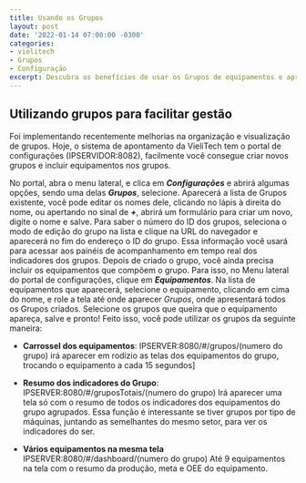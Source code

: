 ```yaml
---
title: Usando os Grupos
layout: post
date: '2022-01-14 07:00:00 -0300'
categories:
- vielitech
- Grupos
- Configuração 
excerpt: Descubra os benefícios de usar os Grupos de equipamentos e aprenda como cadastrar e usar-los
---
```

 
## Utilizando grupos para facilitar gestão

Foi implementando recentemente melhorias na organização e visualização de grupos. Hoje, o sistema de apontamento da VieliTech tem o portal de configurações (IPSERVIDOR:8082), facilmente você consegue criar novos grupos e incluir equipamentos nos grupos.

No portal, abra o menu lateral, e clica em  <em>**Configurações**</em> e abrirá algumas opções, sendo uma delas <em>**Grupos**</em>, selecione. Aparecerá a lista de Grupos existente, você pode editar os nomes dele, clicando no lápis à direita do nome, ou apertando no sinal de  <em>**+**</em>, abrirá um formulário para criar um novo, digite o nome e salve. Para saber o número do ID dos grupos, seleciona o modo de edição do grupo na lista e clique na URL do navegador e aparecerá no fim do endereço o ID do grupo. Essa informação você usará para acessar aos painéis de acompanhamento em tempo real dos indicadores dos grupos.
Depois de criado o grupo, você ainda precisa incluir os equipamentos que compõem o grupo. Para isso, no Menu lateral do portal de configurações, clique em  <em>**Equipamentos**</em>. Na lista de equipamentos que aparecerá, selecione o equipamento, clicando em cima do nome, e role a tela até onde aparecer <em> Grupos</em>, onde apresentará todos os Grupos criados. Selecione os grupos que queira que o equipamento apareça, salve e pronto! 
Feito isso, você pode utilizar os grupos da seguinte maneira:

 - **Carrossel dos equipamentos**: IPSERVER:8080/#/grupos/(numero do grupo) irá aparecer em rodízio as telas dos equipamentos do grupo, trocando o equipamento a cada 15 segundos]
 
 - **Resumo dos indicadores do Grupo**: IPSERVER:8080/#/gruposTotais/(numero do grupo) Irá aparecer uma tela só com o resumo de todos os indicadores dos equipamentos do grupo agrupados. Essa função é interessante se tiver grupos por tipo de máquinas, juntando as semelhantes do mesmo setor, para ver os indicadores do ser.
  
  - **Vários equipamentos na mesma tela** IPSERVER:8080/#/dashboard/(numero do grupo) Até 9 equipamentos na tela com o resumo da produção, meta e OEE do equipamento.
